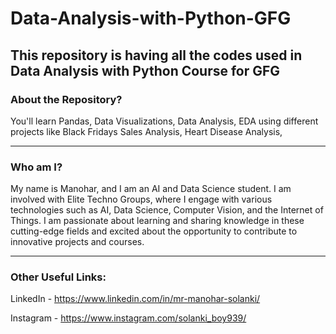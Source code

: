 # Data-Analysis-with-Python-GFG
This repository is having all the codes used in Data Analysis with Python Course for GFG
-----
### About the Repository?

You'll learn Pandas, Data Visualizations, Data Analysis, EDA using different projects like Black Fridays Sales Analysis, Heart Disease Analysis, 

-----

### Who am I?

My name is Manohar, and I am an AI and Data Science student. I am involved with Elite Techno Groups, where I engage with various technologies such as AI, Data Science, Computer Vision, and the Internet of Things. I am passionate about learning and sharing knowledge in these cutting-edge fields and excited about the opportunity to contribute to innovative projects and courses.

-----

### Other Useful Links:

LinkedIn - https://www.linkedin.com/in/mr-manohar-solanki/

Instagram - https://www.instagram.com/solanki_boy939/
